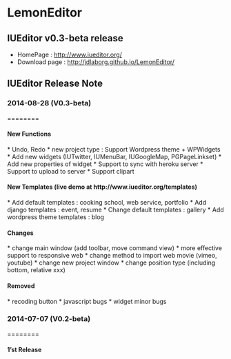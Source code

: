 LemonEditor
===========

<h2>IUEditor v0.3-beta release</h2>

* HomePage :  http://www.iueditor.org/
* Download page : http://jdlaborg.github.io/LemonEditor/



<h2>IUEditor Release Note</h2>

<h3>2014-08-28 (V0.3-beta)</h3>
========
<h4>New Functions</h4>
* Undo, Redo
* new project type : Support Wordpress theme + WPWidgets
* Add new widgets (IUTwitter, IUMenuBar, IUGoogleMap, PGPageLinkset)
* Add new properties of widget
* Support to sync with heroku server
* Support to upload to server
* Support clipart
<h4>New Templates (live demo at http://www.iueditor.org/templates)</h4>
* Add default templates : cooking school, web service, portfolio
* Add django templates : event, resume
* Change default templates : gallery
* Add wordpress theme templates : blog
<h4>Changes</h4>
* change main window (add toolbar, move command view) 
* more effective support to responsive web
* change method to import web movie (vimeo, youtube)
* change new project window
* change position type (including bottom, relative xxx)
<h4>Removed</h4>
* recoding button
* javascript bugs
* widget minor bugs


<h3> 2014-07-07 (V0.2-beta) </h3>
========
<h4>1’st Release </h4>





